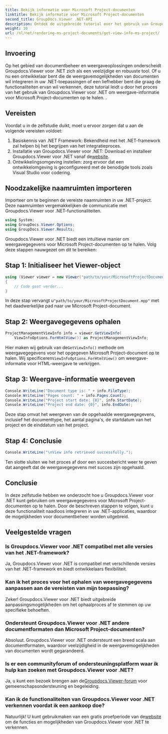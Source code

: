 ```yaml
---
title: Bekijk informatie voor Microsoft Project-documenten
linktitle: Bekijk informatie voor Microsoft Project-documenten
second_title: GroupDocs.Viewer .NET-API
description: Ontdek de uitgebreide tutorial over het gebruik van Groupdocs.Viewer voor .NET om moeiteloos weergavegegevens voor Microsoft Project-documenten op te halen.
weight: 10
url: /nl/net/rendering-ms-project-documents/get-view-info-ms-project/
---
```

## Invoering
Op het gebied van documentbeheer en weergaveoplossingen onderscheidt Groupdocs.Viewer voor .NET zich als een veelzijdige en robuuste tool. Of u nu een ontwikkelaar bent die de weergavemogelijkheden van documenten wil integreren in uw .NET-toepassingen of een liefhebber bent die graag de functionaliteiten ervan wil verkennen, deze tutorial leidt u door het proces van het gebruik van Groupdocs.Viewer voor .NET om weergave-informatie voor Microsoft Project-documenten op te halen. .
## Vereisten
Voordat u in de zelfstudie duikt, moet u ervoor zorgen dat u aan de volgende vereisten voldoet:
1. Basiskennis van .NET Framework: Bekendheid met het .NET-framework zal helpen bij het begrijpen van het integratieproces.
2.  Installatie van Groupdocs.Viewer voor .NET: Download en installeer Groupdocs.Viewer voor .NET vanaf de[website](https://releases.groupdocs.com/viewer/net/).
3. Ontwikkelingsomgeving instellen: zorg ervoor dat een ontwikkelomgeving is geconfigureerd met de benodigde tools zoals Visual Studio voor codering.

## Noodzakelijke naamruimten importeren
Importeer om te beginnen de vereiste naamruimten in uw .NET-project. Deze naamruimten vergemakkelijken de communicatie met Groupdocs.Viewer voor .NET-functionaliteiten.

```csharp
using System;
using GroupDocs.Viewer.Options;
using GroupDocs.Viewer.Results;
```

Groupdocs.Viewer voor .NET biedt een intuïtieve manier om weergavegegevens voor Microsoft Project-documenten op te halen. Volg deze stappen nauwgezet om dit te bereiken:
## Stap 1: Initialiseer het Viewer-object
```csharp
using (Viewer viewer = new Viewer("path/to/your/MicrosoftProjectDocument.mpp"))
{
    // Code gaat verder...
}
```
 In deze stap vervangt u`"path/to/your/MicrosoftProjectDocument.mpp"` met het daadwerkelijke pad naar uw Microsoft Project-document.
## Stap 2: Weergavegegevens ophalen
```csharp
ProjectManagementViewInfo info = viewer.GetViewInfo(
    ViewInfoOptions.ForHtmlView()) as ProjectManagementViewInfo;
```
 Hier maken wij gebruik van de`GetViewInfo()` methode om weergavegegevens voor het opgegeven Microsoft Project-document op te halen. Wij specificeren`ViewInfoOptions.ForHtmlView()` om weergave-informatie voor HTML-weergave te verkrijgen.
## Stap 3: Weergave-informatie weergeven
```csharp
Console.WriteLine("Document type is: " + info.FileType);
Console.WriteLine("Pages count: " + info.Pages.Count);
Console.WriteLine("Project start date: {0}", info.StartDate);
Console.WriteLine("Project end date: {0}", info.EndDate);
```
Deze stap omvat het weergeven van de opgehaalde weergavegegevens, inclusief het documenttype, het aantal pagina's, de startdatum van het project en de einddatum van het project.
## Stap 4: Conclusie
```csharp
Console.WriteLine("\nView info retrieved successfully.");
```
Ten slotte sluiten we het proces af door een succesbericht weer te geven dat aangeeft dat de weergavegegevens met succes zijn opgehaald.

## Conclusie
In deze zelfstudie hebben we onderzocht hoe u Groupdocs.Viewer voor .NET kunt gebruiken om weergavegegevens voor Microsoft Project-documenten op te halen. Door de beschreven stappen te volgen, kunt u deze functionaliteit naadloos integreren in uw .NET-applicaties, waardoor de mogelijkheden voor documentbeheer worden uitgebreid.
## Veelgestelde vragen

### Is Groupdocs.Viewer voor .NET compatibel met alle versies van het .NET-framework?

Ja, Groupdocs.Viewer voor .NET is compatibel met verschillende versies van het .NET-framework en biedt ontwikkelaars flexibiliteit.

### Kan ik het proces voor het ophalen van weergavegegevens aanpassen aan de vereisten van mijn toepassing?

Zeker! Groupdocs.Viewer voor .NET biedt uitgebreide aanpassingsmogelijkheden om het ophaalproces af te stemmen op uw specifieke behoeften.

### Ondersteunt Groupdocs.Viewer voor .NET andere documentformaten dan Microsoft Project-documenten?

Absoluut. Groupdocs.Viewer voor .NET ondersteunt een breed scala aan documentformaten, waardoor veelzijdigheid in de weergavemogelijkheden van documenten wordt gegarandeerd.

### Is er een communityforum of ondersteuningsplatform waar ik hulp kan zoeken met Groupdocs.Viewer voor .NET?

 Ja, u kunt een bezoek brengen aan de[Groupdocs.Viewer-forum](https://forum.groupdocs.com/c/viewer/9) voor gemeenschapsondersteuning en begeleiding.

### Kan ik de functionaliteiten van Groupdocs.Viewer voor .NET verkennen voordat ik een aankoop doe?

 Natuurlijk! U kunt gebruikmaken van een gratis proefperiode van de[website](https://releases.groupdocs.com/) om de functies en mogelijkheden van Groupdocs.Viewer voor .NET te verkennen.
